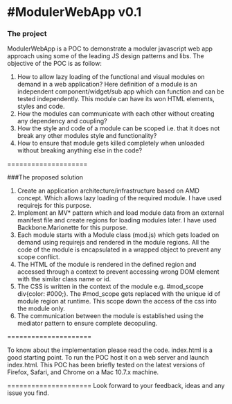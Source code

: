 #ModulerWebApp v0.1
===================

### The project
ModulerWebApp is a POC to demonstrate a moduler javascript web app approach using some of the leading JS design patterns and libs. The objective of the POC is as follow:

1. How to allow lazy loading of the functional and visual modules on demand in a web application? Here definition of a module is an independent component/widget/sub app which can function and can be tested independently. This module can have its won HTML elements, styles and code.
2. How the modules can communicate with each other without creating any dependency and coupling?
3. How the style and code of a module can be scoped i.e. that it does not break any other modules style and functionality?
4. How to ensure that module gets killed completely when unloaded without breaking anything else in the code?

====================

###The proposed solution

1. Create an application architecture/infrastructure based on AMD concept. Which allows lazy loading of the required module. I have used requirejs for this purpose.
2. Implement an MV* pattern which and load module data from an external manifest file and create regions for loading modules later. I have used Backbone.Marionette for this purpose.
3. Each module starts with a Module class (mod.js) which gets loaded on demand using requirejs and rendered in the module regions. All the code of the module is encapsulated in a wrapped object to prevent any scope conflict.
5. The HTML of the module is rendered in the defined region and accessed through a context to prevent accessing wrong DOM element with the similar class name or id.
6. The CSS is written in the context of the module e.g. #mod_scope div{color: #000;}. The #mod_scope gets replaced with the unique id of module region at runtime. This scope down the access of the css into the module only.
7. The communication between the module is established using the mediator pattern to ensure complete decopuling.


=====================

To know about the implementation please read the code. index.html is a good starting point.
To run the POC host it on a web server and launch index.html.
This POC has been briefly tested on the latest versions of Firefox, Safari, and Chrome on a Mac 10.7.x machine.

=====================
Look forward to your feedback, ideas and any issue you find.
